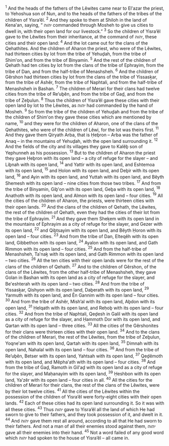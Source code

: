 <sup>1</sup> And the heads of the fathers of the Lĕwites came near to El‛azar the priest, to Yehoshua son of Nun, and to the heads of the fathers of the tribes of the children of Yisra’ĕl.
<sup>2</sup> And they spoke to them at Shiloh in the land of Kena‛an, saying, “ יהוה commanded through Mosheh to give us cities to dwell in, with their open land for our livestock.”
<sup>3</sup> So the children of Yisra’ĕl gave to the Lĕwites from their inheritance, at the command of יהוה, these cities and their open land:
<sup>4</sup> And the lot came out for the clans of the Qehathites. And the children of Aharon the priest, who were of the Lĕwites, had thirteen cities by lot from the tribe of Yehuḏah, from the tribe of Shim‛on, and from the tribe of Binyamin.
<sup>5</sup> And the rest of the children of Qehath had ten cities by lot from the clans of the tribe of Ephrayim, from the tribe of Dan, and from the half-tribe of Menashsheh.
<sup>6</sup> And the children of Gĕrshon had thirteen cities by lot from the clans of the tribe of Yissasḵar, from the tribe of Ashĕr, from the tribe of Naphtali, and from the half-tribe of Menashsheh in Bashan.
<sup>7</sup> The children of Merari for their clans had twelve cities from the tribe of Re’uḇĕn, and from the tribe of Gaḏ, and from the tribe of Zeḇulun.
<sup>8</sup> Thus the children of Yisra’ĕl gave these cities with their open land by lot to the Lĕwites, as יהוה had commanded by the hand of Mosheh.
<sup>9</sup> So from the tribe of the children of Yehuḏah and from the tribe of the children of Shim‛on they gave these cities which are mentioned by name,
<sup>10</sup> and they were for the children of Aharon, one of the clans of the Qehathites, who were of the children of Lĕwi, for the lot was theirs first.
<sup>11</sup> And they gave them Qiryath Arba, that is Ḥeḇron – Arba was the father of Anaq – in the mountains of Yehuḏah, with the open land surrounding it.
<sup>12</sup> And the fields of the city and its villages they gave to Kalĕḇ son of Yephunneh as his possession.
<sup>13</sup> But to the children of Aharon the priest they gave Ḥeḇron with its open land – a city of refuge for the slayer – and Liḇnah with its open land,
<sup>14</sup> and Yattir with its open land, and Eshtemoa with its open land,
<sup>15</sup> and Ḥolon with its open land, and Deḇir with its open land,
<sup>16</sup> and Ayin with its open land, and Yuttah with its open land, and Bĕyth Shemesh with its open land – nine cities from those two tribes.
<sup>17</sup> And from the tribe of Binyamin, Giḇ‛on with its open land, Geḇa with its open land,
<sup>18</sup> Anathoth with its open land, and Almon with its open land – four cities.
<sup>19</sup> All the cities of the children of Aharon, the priests, were thirteen cities with their open lands.
<sup>20</sup> And the clans of the children of Qehath, the Lĕwites, the rest of the children of Qehath, even they had the cities of their lot from the tribe of Ephrayim.
<sup>21</sup> And they gave them Sheḵem with its open land in the mountains of Ephrayim as a city of refuge for the slayer, and Gezer with its open land,
<sup>22</sup> and Qiḇtsayim with its open land, and Bĕyth Ḥoron with its open land – four cities.
<sup>23</sup> And from the tribe of Dan, Elteqĕh with its open land, Gibbethon with its open land,
<sup>24</sup> Ayalon with its open land, and Gath Rimmon with its open land – four cities.
<sup>25</sup> And from the half-tribe of Menashsheh, Ta‛naḵ with its open land, and Gath Rimmon with its open land – two cities.
<sup>26</sup> All the ten cities with their open lands were for the rest of the clans of the children of Qehath.
<sup>27</sup> And to the children of Gĕrshon, of the clans of the Lĕwites, from the other half-tribe of Menashsheh, they gave Golan in Bashan with its open land as a city of refuge for the slayer, and Be‛eshterah with its open land – two cities.
<sup>28</sup> And from the tribe of Yissasḵar, Qishyon with its open land, Daḇerath with its open land,
<sup>29</sup> Yarmuth with its open land, and Ĕn Gannim with its open land – four cities.
<sup>30</sup> And from the tribe of Ashĕr, Mish’al with its open land, Aḇdon with its open land,
<sup>31</sup> Ḥelqath with its open land, and Reḥoḇ with its open land – four cities.
<sup>32</sup> And from the tribe of Naphtali, Qeḏesh in Galil with its open land as a city of refuge for the slayer, and Ḥammoth Dor with its open land, and Qartan with its open land – three cities.
<sup>33</sup> All the cities of the Gĕrshonites for their clans were thirteen cities with their open land.
<sup>34</sup> And to the clans of the children of Merari, the rest of the Lĕwites, from the tribe of Zeḇulun, Yoqne‛am with its open land, Qartah with its open land,
<sup>35</sup> Dimnah with its open land, Nahalal with its open land – four cities.
<sup>36</sup> And from the tribe of Re’uḇĕn, Betser with its open land, Yahtsah with its open land,
<sup>37</sup> Qeḏĕmoth with its open land, and Mĕpha‛ath with its open land – four cities.
<sup>38</sup> And from the tribe of Gaḏ, Ramoth in Gil‛aḏ with its open land as a city of refuge for the slayer, and Maḥanayim with its open land,
<sup>39</sup> Ḥeshbon with its open land, Ya‛zĕr with its open land – four cities in all.
<sup>40</sup> All the cities for the children of Merari for their clans, the rest of the clans of the Lĕwites, were by their lot twelve cities.
<sup>41</sup> All the cities of the Lĕwites within the possession of the children of Yisra’ĕl were forty-eight cities with their open lands.
<sup>42</sup> Each of these cities had its open land surrounding it. So it was with all these cities.
<sup>43</sup> Thus יהוה gave to Yisra’ĕl all the land of which He had sworn to give to their fathers, and they took possession of it, and dwelt in it.
<sup>44</sup> And יהוה gave them rest all around, according to all that He had sworn to their fathers. And not a man of all their enemies stood against them, יהוה gave all their enemies into their hand.
<sup>45</sup> Not a word failed of any good word which יהוה had spoken to the house of Yisra’ĕl – all came in.
